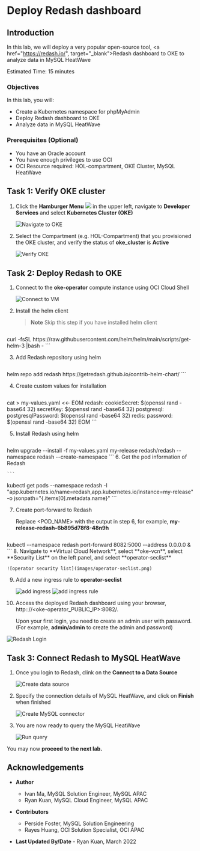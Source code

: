 # Deploy Redash dashboard

## Introduction

In this lab, we will deploy a very popular open-source tool, <a href="https://redash.io/", target="\_blank">Redash dashboard</a> to OKE to analyze data in MySQL HeatWave

Estimated Time: 15 minutes

### Objectives

In this lab, you will:

* Create a Kubernetes namespace for phpMyAdmin
* Deploy Redash dashboard to OKE
* Analyze data in MySQL HeatWave

### Prerequisites (Optional)

* You have an Oracle account
* You have enough privileges to use OCI
* OCI Resource required: HOL-compartment, OKE Cluster, MySQL HeatWave

## Task 1: Verify OKE cluster

1. Click the **Hamburger Menu** ![](images/hamburger.png) in the upper left, navigate to **Developer Services** and select **Kubernetes Cluster (OKE)**

    ![Navigate to OKE](images/navigate-to-oke.png)

2. Select the Compartment (e.g. HOL-Compartment) that you provisioned the OKE cluster, and verify the status of **oke_cluster** is **Active**

    ![Verify OKE](images/click-cluster.png)

## Task 2: Deploy Redash to OKE

1. Connect to the **oke-operator** compute instance using OCI Cloud Shell

	![Connect to VM](images/connect-to-vm.png)

2. Install the helm client

	>**Note** Skip this step if you have installed helm client
	
	```
<copy>
curl -fsSL https://raw.githubusercontent.com/helm/helm/main/scripts/get-helm-3 |bash -
</copy>
```

3. Add Redash repository using helm

	```
<copy>
helm repo add redash https://getredash.github.io/contrib-helm-chart/
</copy>
```

4. Create custom values for installation

	```
<copy>
cat > my-values.yaml <<- EOM
redash:
  cookieSecret: $(openssl rand -base64 32)
  secretKey: $(openssl rand -base64 32)
postgresql:
  postgresqlPassword: $(openssl rand -base64 32)
redis:
  password: $(openssl rand -base64 32)
EOM
</copy>
```

5. Install Redash using helm

	```
<copy>
helm upgrade --install -f my-values.yaml my-release redash/redash --namespace redash --create-namespace
</copy>
```
6. Get the pod information of Redash

	```
<copy>
kubectl get pods --namespace redash -l "app.kubernetes.io/name=redash,app.kubernetes.io/instance=my-release" -o jsonpath="{.items[0].metadata.name}"
</copy>
```

7. Create port-forward to Redash

	Replace &lt;POD&#95;NAME&gt; with the output in step 6, for example, **my-release-redash-6b895d78f8-48n9h**

	```
<copy>
kubectl --namespace redash port-forward <POD_NAME> 8082:5000 --address 0.0.0.0 &
</copy>
```
8. Navigate to **Virtual Cloud Network**, select **oke-vcn**, select **Security List** on the left panel, and select **operator-seclist**

	![operator security list](images/operator-seclist.png)

9. Add a new ingress rule to **operator-seclist**

	![add ingress](images/add-ingress-rule.png)
	![add ingress rule](images/vcn-seclist.png)


9. Access the deployed Redash dashboard using your browser, http:://&lt;oke-operator&#95;PUBLIC&#95;IP&gt;:8082/.

	Upon your first login, you need to create an admin user with password. (For example, **admin/admin** to create the admin and password)

  ![Redash Login](images/redash-initial-setup.png)

## Task 3: Connect Redash to MySQL HeatWave

1. Once you login to Redash, clink on the **Connect to a Data Source**

	![Create data source](images/redash-create-data-source.png)

2. Specify the connection details of MySQL HeatWave, and click on **Finish** when finished

	![Create MySQL connector](images/redash-create-mysql.png)

3. You are now ready to query the MySQL HeatWave

	![Run query](images/redash-query.png)

  You may now **proceed to the next lab.**

## Acknowledgements

* **Author**
  * Ivan Ma, MySQL Solution Engineer, MySQL APAC
  * Ryan Kuan, MySQL Cloud Engineer, MySQL APAC
* **Contributors**
  * Perside Foster, MySQL Solution Engineering
  * Rayes Huang, OCI Solution Specialist, OCI APAC

* **Last Updated By/Date** - Ryan Kuan, March 2022
